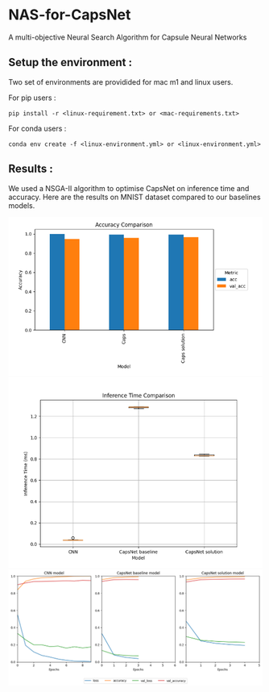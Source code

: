 # NAS-for-CapsNet
A multi-objective Neural Search Algorithm for Capsule Neural Networks

## Setup the environment :

Two set of environments are providided for mac m1 and linux users.

For pip users :
```
pip install -r <linux-requirement.txt> or <mac-requirements.txt>
```

For conda users :
```
conda env create -f <linux-environment.yml> or <linux-environment.yml>
```

## Results :

We used a NSGA-II algorithm to optimise CapsNet on inference time and accuracy. Here are the results on MNIST dataset compared to our baselines models.

![alt text](https://github.com/MathieuCherpitel/Fast-CapsNets/blob/main/res/accuracy_comparison.png?raw=true)
![alt text](https://github.com/MathieuCherpitel/Fast-CapsNets/blob/main/res/inference_time.png?raw=true)
![alt text](https://github.com/MathieuCherpitel/Fast-CapsNets/blob/main/res/training_metrics.png?raw=true)
